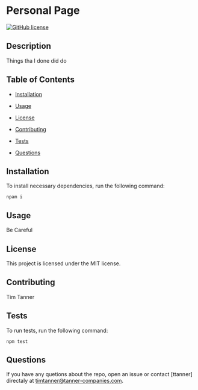 
# Personal Page
[![GitHub license](https://img.shields.io/badge/license-MIT-Blue.svg)](https://github.com/ttanner44/personal-page)

## Description

Things tha I done did do

## Table of Contents

* [Installation](#installation)

* [Usage](#usage)

* [License](#License)

* [Contributing](#contributing)

* [Tests](#tests)

* [Questions](#questions)

## Installation

To install necessary dependencies, run the following command:

```
npam i
```

## Usage

Be Careful

## License

This project is licensed under the MIT license.

## Contributing

Tim Tanner

## Tests

To run tests, run the following command:

```
npm test
```

## Questions

If you have any quetions about the repo, open an issue or contact [ttanner] directaly at timtanner@tanner-companies.com.
